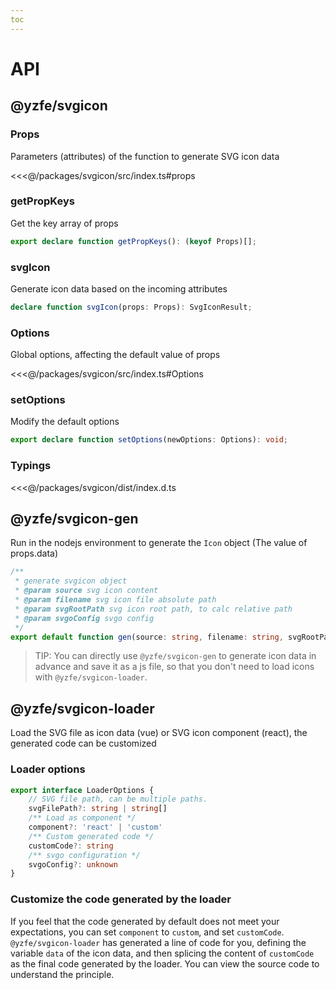 ```yaml
---
toc
---
```

# API

## @yzfe/svgicon
### Props
Parameters (attributes) of the function to generate SVG icon data

<<<@/packages/svgicon/src/index.ts#props

### getPropKeys
Get the key array of props

```ts
export declare function getPropKeys(): (keyof Props)[];
```

### svgIcon
Generate icon data based on the incoming attributes

```ts
declare function svgIcon(props: Props): SvgIconResult;
```

### Options
Global options, affecting the default value of props

<<<@/packages/svgicon/src/index.ts#Options

### setOptions
Modify the default options

```ts
export declare function setOptions(newOptions: Options): void;
```

### Typings
<<<@/packages/svgicon/dist/index.d.ts


## @yzfe/svgicon-gen
Run in the nodejs environment to generate the `Icon` object (The value of props.data)

```ts
/**
 * generate svgicon object
 * @param source svg icon content
 * @param filename svg icon file absolute path
 * @param svgRootPath svg icon root path, to calc relative path
 * @param svgoConfig svgo config
 */
export default function gen(source: string, filename: string, svgRootPath?: string | string[], svgoConfig?: SVGO.Options): Promise<Icon>;
```

> TIP: You can directly use `@yzfe/svgicon-gen` to generate icon data in advance and save it as a js file, so that you don't need to load icons with `@yzfe/svgicon-loader`.


## @yzfe/svgicon-loader
Load the SVG file as icon data (vue) or SVG icon component (react), the generated code can be customized

### Loader options
```ts
export interface LoaderOptions {
    // SVG file path, can be multiple paths.
    svgFilePath?: string | string[]
    /** Load as component */
    component?: 'react' | 'custom'
    /** Custom generated code */
    customCode?: string
    /** svgo configuration */
    svgoConfig?: unknown
}

```

### Customize the code generated by the loader
If you feel that the code generated by default does not meet your expectations, you can set `component` to `custom`, and set `customCode`. `@yzfe/svgicon-loader` has generated a line of code for you, defining the variable `data` of the icon data, and then splicing the content of `customCode` as the final code generated by the loader. You can view the source code to understand the principle.

